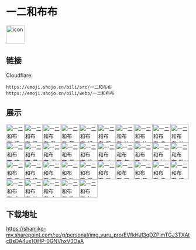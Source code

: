 # 一二和布布
<img src="https://emoji.shojo.cn/bili/src/一二和布布/icon.png" width="50" height="50" alt="icon">

## 链接
Cloudflare:
```
https://emoji.shojo.cn/bili/src/一二和布布
https://emoji.shojo.cn/bili/webp/一二和布布
```
## 展示
<img src="https://emoji.shojo.cn/bili/src/一二和布布/一二和布布-还挺牛.png" width="50" height="50" alt="一二和布布-还挺牛"><img src="https://emoji.shojo.cn/bili/src/一二和布布/一二和布布-爱你哦.png" width="50" height="50" alt="一二和布布-爱你哦"><img src="https://emoji.shojo.cn/bili/src/一二和布布/一二和布布-酷.png" width="50" height="50" alt="一二和布布-酷"><img src="https://emoji.shojo.cn/bili/src/一二和布布/一二和布布-警告.png" width="50" height="50" alt="一二和布布-警告"><img src="https://emoji.shojo.cn/bili/src/一二和布布/一二和布布-好哒.png" width="50" height="50" alt="一二和布布-好哒"><img src="https://emoji.shojo.cn/bili/src/一二和布布/一二和布布-额.png" width="50" height="50" alt="一二和布布-额"><img src="https://emoji.shojo.cn/bili/src/一二和布布/一二和布布-达咩.png" width="50" height="50" alt="一二和布布-达咩"><img src="https://emoji.shojo.cn/bili/src/一二和布布/一二和布布-比心.png" width="50" height="50" alt="一二和布布-比心"><img src="https://emoji.shojo.cn/bili/src/一二和布布/一二和布布-走了.png" width="50" height="50" alt="一二和布布-走了"><img src="https://emoji.shojo.cn/bili/src/一二和布布/一二和布布-让我看看.png" width="50" height="50" alt="一二和布布-让我看看"><img src="https://emoji.shojo.cn/bili/src/一二和布布/一二和布布-哇哦.png" width="50" height="50" alt="一二和布布-哇哦"><img src="https://emoji.shojo.cn/bili/src/一二和布布/一二和布布-拳头.png" width="50" height="50" alt="一二和布布-拳头"><img src="https://emoji.shojo.cn/bili/src/一二和布布/一二和布布-不想理你.png" width="50" height="50" alt="一二和布布-不想理你"><img src="https://emoji.shojo.cn/bili/src/一二和布布/一二和布布-晕.png" width="50" height="50" alt="一二和布布-晕"><img src="https://emoji.shojo.cn/bili/src/一二和布布/一二和布布-偷看.png" width="50" height="50" alt="一二和布布-偷看"><img src="https://emoji.shojo.cn/bili/src/一二和布布/一二和布布-ok.png" width="50" height="50" alt="一二和布布-ok"><img src="https://emoji.shojo.cn/bili/src/一二和布布/一二和布布-勾引.png" width="50" height="50" alt="一二和布布-勾引"><img src="https://emoji.shojo.cn/bili/src/一二和布布/一二和布布-可爱.png" width="50" height="50" alt="一二和布布-可爱"><img src="https://emoji.shojo.cn/bili/src/一二和布布/一二和布布-拉手手.png" width="50" height="50" alt="一二和布布-拉手手"><img src="https://emoji.shojo.cn/bili/src/一二和布布/一二和布布-敬礼.png" width="50" height="50" alt="一二和布布-敬礼"><img src="https://emoji.shojo.cn/bili/src/一二和布布/一二和布布-开心.png" width="50" height="50" alt="一二和布布-开心"><img src="https://emoji.shojo.cn/bili/src/一二和布布/一二和布布-摸头.png" width="50" height="50" alt="一二和布布-摸头"><img src="https://emoji.shojo.cn/bili/src/一二和布布/一二和布布-哦.png" width="50" height="50" alt="一二和布布-哦"><img src="https://emoji.shojo.cn/bili/src/一二和布布/一二和布布-贴贴.png" width="50" height="50" alt="一二和布布-贴贴"><img src="https://emoji.shojo.cn/bili/src/一二和布布/一二和布布-悲伤.png" width="50" height="50" alt="一二和布布-悲伤"><img src="https://emoji.shojo.cn/bili/src/一二和布布/一二和布布-脑阔疼.png" width="50" height="50" alt="一二和布布-脑阔疼"><img src="https://emoji.shojo.cn/bili/src/一二和布布/一二和布布-耶.png" width="50" height="50" alt="一二和布布-耶"><img src="https://emoji.shojo.cn/bili/src/一二和布布/一二和布布-等你.png" width="50" height="50" alt="一二和布布-等你"><img src="https://emoji.shojo.cn/bili/src/一二和布布/一二和布布-卖萌.png" width="50" height="50" alt="一二和布布-卖萌"><img src="https://emoji.shojo.cn/bili/src/一二和布布/一二和布布-嗨起来.png" width="50" height="50" alt="一二和布布-嗨起来"><img src="https://emoji.shojo.cn/bili/src/一二和布布/一二和布布-大佬坐姿.png" width="50" height="50" alt="一二和布布-大佬坐姿"><img src="https://emoji.shojo.cn/bili/src/一二和布布/一二和布布-站岗.png" width="50" height="50" alt="一二和布布-站岗"><img src="https://emoji.shojo.cn/bili/src/一二和布布/一二和布布-大冤种.png" width="50" height="50" alt="一二和布布-大冤种"><img src="https://emoji.shojo.cn/bili/src/一二和布布/一二和布布-欺负布布.png" width="50" height="50" alt="一二和布布-欺负布布"><img src="https://emoji.shojo.cn/bili/src/一二和布布/一二和布布-抽我.png" width="50" height="50" alt="一二和布布-抽我">

## 下载地址

https://shamiko-my.sharepoint.com/:u:/g/personal/img_yuru_pro/EVfkHJI3qDZPimTGJ3TXAtcBsDA4ux1OHP-0GNVhxV3OaA